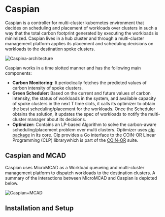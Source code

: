 # Caspian

Caspian is a controller for multi-cluster kubernetes environment that decides on scheduling and placement of workloads over clusters in such a way that the total carbon footprint generated by executing the workloads is minimized. Caspian lives in a hub cluster and through a multi-cluster management platform applies its placement and scheduling decisions on workloads to the destination spoke clusters.

![Caspina-architecture](https://github.com/sustainablecomputing/Caspian/assets/34821570/9ddebe06-732c-411a-9462-9effa59acd77)


Caspian works in a time slotted manner and has the following main components:
- **Carbon Monitoring:** It periodically fetches the predicted values of carbon intensity of spoke clusters.  
- **Green Scheduler:**   Based on the current and future values of carbon intensity, the status of workloads in the system, and available capacity of spoke clusters in the next T time slots, it calls its optimizer to obtain the best scheduling/placement for the workloads.  Once the Scheduler obtains the solution, it updates the spec of workloads to notify the multi-cluster manager about its decisions. 
- **Optimizer:** Contains an LP-based Algorithm to solve the carbon-aware scheduling/placement problem over multi clusters. Optimizer uses [clp package](https://github.com/lanl/clp) in its core. Clp  provides a Go interface to the COIN-OR Linear Programming (CLP) librarywhich is part of the [COIN-OR](https://www.coin-or.org/) suite.


## Caspian and MCAD
Caspian uses MicroMCAD as a Workload queueing and multi-cluster management platform to dispatch workloads to the destination clusters. A summary of the interactions between MicroMCAD and Caspian is depicted below.

![Caspian+MCAD](https://media.github.ibm.com/user/356384/files/6982b6a0-b3ae-4a44-b231-e1eab235963b)

##  Installation and Setup
